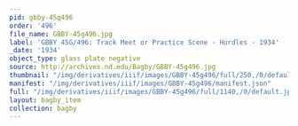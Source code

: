 ```yaml
---
pid: gbby-45g496
order: '496'
file_name: GBBY-45g496.jpg
label: 'GBBY 45G/496: Track Meet or Practice Scene - Hurdles - 1934'
_date: '1934'
object_type: glass plate negative
source: http://archives.nd.edu/Bagby/GBBY-45g496.jpg
thumbnail: "/img/derivatives/iiif/images/GBBY-45g496/full/250,/0/default.jpg"
manifest: "/img/derivatives/iiif/images/GBBY-45g496/manifest.json"
full: "/img/derivatives/iiif/images/GBBY-45g496/full/1140,/0/default.jpg"
layout: bagby_item
collection: bagby
---
```

